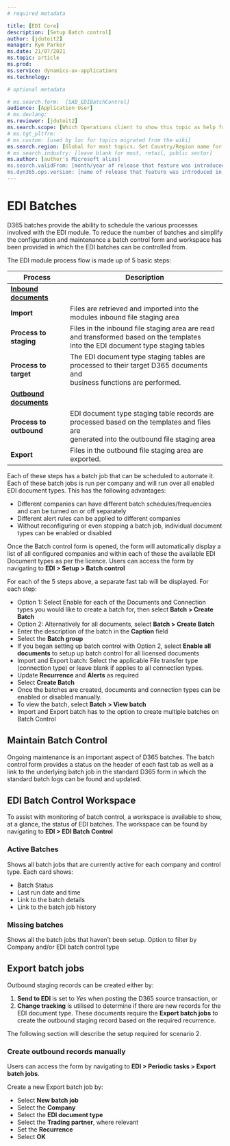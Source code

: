 ```yaml
---
# required metadata

title: [EDI Core]
description: [Setup Batch control]
author: [jdutoit2]
manager: Kym Parker
ms.date: 21/07/2021
ms.topic: article
ms.prod: 
ms.service: dynamics-ax-applications
ms.technology: 

# optional metadata

# ms.search.form:  [SAB_EDIBatchControl]
audience: [Application User]
# ms.devlang: 
ms.reviewer: [jdutoit2]
ms.search.scope: [Which Operations client to show this topic as help for, to be set by content strategist, see list here: https://microsoft.sharepoint.com/teams/DynDoc/_layouts/15/WopiFrame.aspx?sourcedoc={23419e1c-eb64-42e9-aa9b-79875b428718}&action=edit&wd=target%28Core%20Dynamics%20AX%20CP%20requirements%2Eone%7C4CC185C0%2DEFAA%2D42CD%2D94B9%2D8F2A45E7F61A%2FVersions%20list%20for%20docs%20topics%7CC14BE630%2D5151%2D49D6%2D8305%2D554B5084593C%2F%29]
# ms.tgt_pltfrm: 
# ms.custom: [used by loc for topics migrated from the wiki]
ms.search.region: [Global for most topics. Set Country/Region name for localizations]
# ms.search.industry: [leave blank for most, retail, public sector]
ms.author: [author's Microsoft alias]
ms.search.validFrom: [month/year of release that feature was introduced in, in format yyyy-mm-dd]
ms.dyn365.ops.version: [name of release that feature was introduced in, see list here: https://microsoft.sharepoint.com/teams/DynDoc/_layouts/15/WopiFrame.aspx?sourcedoc={23419e1c-eb64-42e9-aa9b-79875b428718}&action=edit&wd=target%28Core%20Dynamics%20AX%20CP%20requirements%2Eone%7C4CC185C0%2DEFAA%2D42CD%2D94B9%2D8F2A45E7F61A%2FVersions%20list%20for%20docs%20topics%7CC14BE630%2D5151%2D49D6%2D8305%2D554B5084593C%2F%29]
---
```


# EDI Batches

D365 batches provide the ability to schedule the various processes involved with the EDI module. To reduce the number of batches and simplify the configuration and maintenance a batch control form and workspace has been provided in which the EDI batches can be controlled from.

The EDI module process flow is made up of 5 basic steps:

| **Process**            				| **Description**                                                                                                                             	|
|------------------------------------------	|-------------------------------------------------------------------------------------------------------------------	|
| <ins>**Inbound documents**</ins>  	|                                                                                                                                             	|
| **Import**                 			| Files   are retrieved and imported into the modules inbound file staging area                                                          	 	|
| **Process to staging**     			| Files in the inbound file staging area are read and transformed based on the templates <br>into the EDI document type staging tables    			|
| **Process to target**      			| The EDI document type staging tables are processed to their target D365 documents and <br>business functions are performed.                     	|
| <ins>**Outbound documents**</ins> 	|                                                                                                                                             	|
| **Process to outbound**    			| EDI document type staging table records are processed based on the templates and files are <br>generated into the outbound file staging area    	|
| **Export**                 			| Files in the outbound file staging area are exported.                                                                                 		|

Each of these steps has a batch job that can be scheduled to automate it. Each of these batch jobs is run per company and will run over all enabled EDI document types. 
This has the following advantages:
- Different companies can have different batch schedules/frequencies and can be turned on or off separately
- Different alert rules can be applied to different companies
- Without reconfiguring or even stopping a batch job, individual document types can be enabled or disabled


Once the Batch control form is opened, the form will automatically display a list of all configured companies and within each of these the available EDI Document types as per the licence. Users can access the form by navigating to **EDI > Setup > Batch control**

For each of the 5 steps above, a separate fast tab will be displayed.  For each step:
- Option 1: Select Enable for each of the Documents and Connection types you would like to create a batch for, then select **Batch > Create Batch**
- Option 2: Alternatively for all documents, select **Batch > Create Batch**
- Enter the description of the batch in the **Caption** field
- Select the **Batch group**
- If you began setting up batch control with Option 2, select **Enable all documents** to setup up batch control for all licensed documents
- Import and Export batch: Select the applicable File transfer type (connection type) or leave blank if applies to all connection types.
- Update **Recurrence** and **Alerts** as required
- Select **Create Batch**
- Once the batches are created, documents and connection types can be enabled or disabled manually.
- To view the batch, select **Batch > View batch**
- Import and Export batch has to the option to create multiple batches on Batch Control

## **Maintain Batch Control**

Ongoing maintenance is an important aspect of D365 batches. The batch control form provides a status on the header of each fast tab as well as a link to the underlying batch job in the standard D365 form in which the standard batch logs can be found and updated.

## **EDI Batch Control Workspace**

To assist with monitoring of batch control, a workspace is available to show, at a glance, the status of EDI batches.  The workspace can be found by navigating to **EDI > EDI Batch Control**


### Active Batches
Shows all batch jobs that are currently active for each company and control type.  Each card shows:
- Batch Status
- Last run date and time
- Link to the batch details
- Link to the batch job history


### Missing batches
Shows all the batch jobs that haven’t been setup. Option to filter by Company and/or EDI batch control type

## Export batch jobs
Outbound staging records can be created either by:
1.	**Send to EDI** is set to _Yes_ when posting the D365 source transaction, or
2.	**Change tracking** is utilised to determine if there are new records for the EDI document type. These documents require the **Export batch jobs** to create the outbound staging record based on the required recurrence.

The following section will describe the setup required for scenario 2.

### Create outbound records manually 
Users can access the form by navigating to **EDI > Periodic tasks > Export batch jobs**.

Create a new Export batch job by:
-	Select **New batch job**
-	Select the **Company**
-	Select the **EDI document type**
- Select the **Trading partner**, where relevant
- Set the **Recurrence**
- Select **OK**

